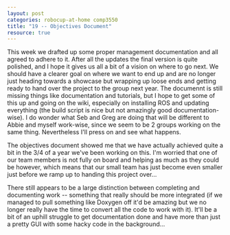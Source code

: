 ```yaml
---
layout: post
categories: robocup-at-home comp3550
title: "19 -- Objectives Document" 
resource: true
---
```


This week we drafted up some proper management documentation and all agreed to adhere to it.  After all the updates the final version is quite polished, and I hope it gives us all a bit of a vision on where to go next.  We should have a clearer goal on where we want to end up and are no longer just heading towards a showcase but wrapping up loose ends and getting ready to hand over the project to the group next year.  The documennt is still missing things like documentation and tutorials, but I hope to get some of this up and going on the wiki, especially on installing ROS and updating everything (the build script is nice but not amazingly good documentation-wise).  I do wonder what Seb and Greg are doing that will be different to Abbie and myself work-wise, since we seem to be 2 groups working on the same thing.  Nevertheless I'll press on and see what happens.

The objectives document showed me that we have actually achieved quite a bit in the 3/4 of a year we've been working on this.  I'm worried that one of our team members is not fully on board and helping as much as they could be however, which means that our small team has just become even smaller just before we ramp up to handing this project over...

There still appears to be a large distinction between completing and documenting work -- something that really should be more integrated (if we managed to pull something like Doxygen off it'd be amazing but we no longer really have the time to convert all the code to work with it).  It'll be a bit of an uphill struggle to get documentation done and have more than just a pretty GUI with some hacky code in the background...
